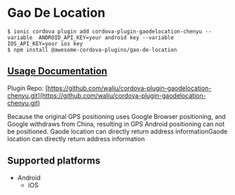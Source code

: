 # Gao De Location

```
$ ionic cordova plugin add cordova-plugin-gaodelocation-chenyu --variable  ANDROID_API_KEY=your android key --variable  IOS_API_KEY=your ios key
$ npm install @awesome-cordova-plugins/gao-de-location
```

## [Usage Documentation](https://danielsogl.gitbook.io/awesome-cordova-plugins/plugins/gao-de-location/)

Plugin Repo: [https://github.com/waliu/cordova-plugin-gaodelocation-chenyu.git](https://github.com/waliu/cordova-plugin-gaodelocation-chenyu.git)

Because the original GPS positioning uses Google Browser positioning, and Google withdraws from China, resulting in GPS Android positioning can not be positioned.
Gaode location can directly return address informationGaode location can directly return address information

## Supported platforms

- Android
  - iOS
  


